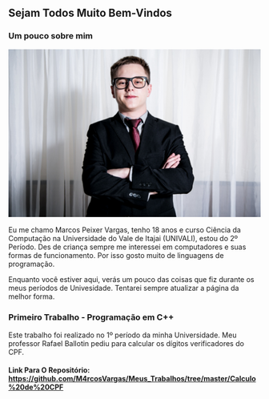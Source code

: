 ## Sejam Todos Muito Bem-Vindos

### Um pouco sobre mim

![Minha Foto](https://github.com/M4rcosVargas/Meus_Trabalhos/blob/master/F-30_Easy-Resize.com.jpg)

Eu me chamo Marcos Peixer Vargas, tenho 18 anos e curso Ciência da Computação na Universidade do Vale de Itajai (UNIVALI), estou do 2º Período. Des de criança sempre me interessei em computadores e suas formas de funcionamento. Por isso gosto muito de linguagens de programação.

Enquanto você estiver aqui, verás um pouco das coisas que fiz durante os meus períodos de Univesidade. Tentarei sempre atualizar a página da melhor forma.

### Primeiro Trabalho - Programação em C++

Este trabalho foi realizado no 1º período da minha Universidade. Meu professor Rafael Ballotin pediu para calcular os dígitos verificadores do CPF.


#### Link Para O Repositório: https://github.com/M4rcosVargas/Meus_Trabalhos/tree/master/Calculo%20de%20CPF

